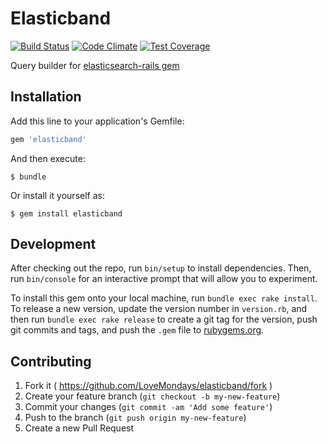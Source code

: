 # Elasticband
[![Build Status](https://travis-ci.org/LoveMondays/elasticband.svg)](https://travis-ci.org/LoveMondays/elasticband) [![Code Climate](https://codeclimate.com/github/LoveMondays/elasticband/badges/gpa.svg)](https://codeclimate.com/github/LoveMondays/elasticband) [![Test Coverage](https://codeclimate.com/github/LoveMondays/elasticband/badges/coverage.svg)](https://codeclimate.com/github/LoveMondays/elasticband/coverage)

Query builder for [elasticsearch-rails gem](https://github.com/elastic/elasticsearch-rails)

## Installation

Add this line to your application's Gemfile:

```ruby
gem 'elasticband'
```

And then execute:

    $ bundle

Or install it yourself as:

    $ gem install elasticband

## Development

After checking out the repo, run `bin/setup` to install dependencies. Then, run `bin/console` for an interactive prompt that will allow you to experiment.

To install this gem onto your local machine, run `bundle exec rake install`. To release a new version, update the version number in `version.rb`, and then run `bundle exec rake release` to create a git tag for the version, push git commits and tags, and push the `.gem` file to [rubygems.org](https://rubygems.org).

## Contributing

1. Fork it ( https://github.com/LoveMondays/elasticband/fork )
2. Create your feature branch (`git checkout -b my-new-feature`)
3. Commit your changes (`git commit -am 'Add some feature'`)
4. Push to the branch (`git push origin my-new-feature`)
5. Create a new Pull Request
